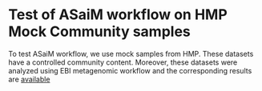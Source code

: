 Test of ASaiM workflow on HMP Mock Community samples
====================================================

To test ASaiM workflow, we use mock samples from HMP. These datasets have a controlled community content. Moreover, these datasets were analyzed using EBI metagenomic workflow and the corresponding results are [available](https://www.ebi.ac.uk/metagenomics/projects/SRP004311)

